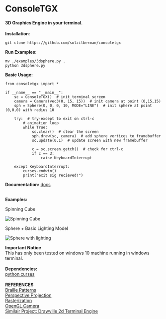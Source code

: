 ﻿# ConsoleTGX
#### 3D Graphics Engine in your terminal.

**Installation**:

    git clone https://github.com/solzilberman/consoletgx

**Run Examples**:

    mv ./examples/3dsphere.py .
    python 3dsphere.py

**Basic Usage:**
```
from consoletgx import *

if __name__ == "__main__":
    sc = ConsoleTGX()  # init terminal screen
    camera = Camera(vec3(0, 15, 15))  # init camera at point (0,15,15)
    sph = Sphere(0, 0, 0, 10, MODE="LINE")  # init sphere at point (0,0,0) with radius 10

    try:  # try-except to exit on ctrl-c
        # animation loop
        while True:
            sc.clear()  # clear the screen
            sph.draw(sc, camera)  # add sphere vertices to framebuffer
            sc.update(0.1)  # update screen with new framebuffer

            c = sc.screen.getch()  # check for ctrl-c
            if c == 3:
                raise KeyboardInterrupt

    except KeyboardInterrupt:
        curses.endwin()
        print("exit sig recieved!")

```
**Documentation:** [docs](https://solzilberman.github.io/consoletgx/)</br>
</br>

**Examples:**

Spinning Cube

![Spinning Cube](https://i.imgur.com/BIxVB1f.gif)

Sphere + Basic Lighting Model

![Sphere with lighting](https://i.imgur.com/zA7iDcJ.gif)


**Important Notice** </br>
This has only been tested on windows 10 machine running in windows terminal.</br>
</br>
**Dependencies:**</br>
[python curses](https://docs.python.org/3/howto/curses.html)</br>
</br>
**REFERENCES**</br>
[Braille Patterns](https://en.wikipedia.org/wiki/Braille_Patterns)</br>
[Perspective Projection](https://www.scratchapixel.com/lessons/3d-basic-rendering/perspective-and-orthographic-projection-matrix/projection-matrices-what-you-need-to-know-first)</br>
[Rasterization](https://www.scratchapixel.com/lessons/3d-basic-rendering/rasterization-practical-implementation)</br>
[OpenGL Camera](http://www.songho.ca/opengl/gl_camera.html)</br>
[Similair Project: Drawville 2d Terminal Engine](https://github.com/asciimoo/drawille)</br>
